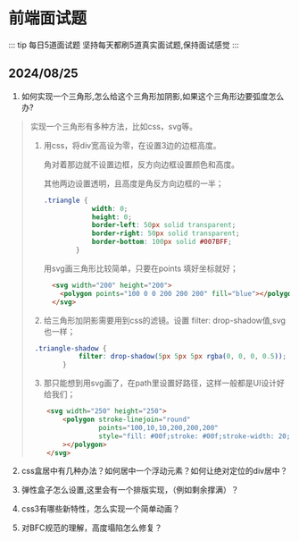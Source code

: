 # 前端面试题
::: tip 每日5道面试题 
坚持每天都刷5道真实面试题,保持面试感觉
:::
## 2024/08/25
1. 如何实现一个三角形,怎么给这个三角形加阴影,如果这个三角形边要弧度怎么办?

> 实现一个三角形有多种方法，比如css，svg等。
>
> 1. 用css，将div宽高设为零，在设置3边的边框高度。
>
>    角对着那边就不设置边框，反方向边框设置颜色和高度。
>
>    其他两边设置透明，且高度是角反方向边框的一半；
>
>    ```css
>    .triangle {
>                width: 0;
>                height: 0;
>                border-left: 50px solid transparent;
>                border-right: 50px solid transparent;
>                border-bottom: 100px solid #007BFF;
>            }
>    ```
>
>    用svg画三角形比较简单，只要在points 填好坐标就好；
>
>    ```HTML
>      <svg width="200" height="200">
>        <polygon points="100 0 0 200 200 200" fill="blue"></polygon>
>      </svg>
>    ```
>
>    
>
> 2. 给三角形加阴影需要用到css的滤镜。设置 filter: drop-shadow值,svg也一样；
>
> ```css
>  .triangle-shadow {
>             filter: drop-shadow(5px 5px 5px rgba(0, 0, 0, 0.5));
>         }
> ```
>
>  
>
> 3. 那只能想到用svg画了，在path里设置好路径，这样一般都是UI设计好给我们；
>
> ```html
>     <svg width="250" height="250">
>         <polygon stroke-linejoin="round" 
>                  points="100,10,10,200,200,200"
>                  style="fill: #00f;stroke: #00f;stroke-width: 20;"
>         ></polygon>
>     </svg>
> ```
2. css盒居中有几种办法？如何居中一个浮动元素？如何让绝对定位的div居中？
> 
3. 弹性盒子怎么设置,这里会有一个排版实现，（例如剩余撑满）？
> 
4. css3有哪些新特性，怎么实现一个简单动画？
> 
5. 对BFC规范的理解，高度塌陷怎么修复？
> 
